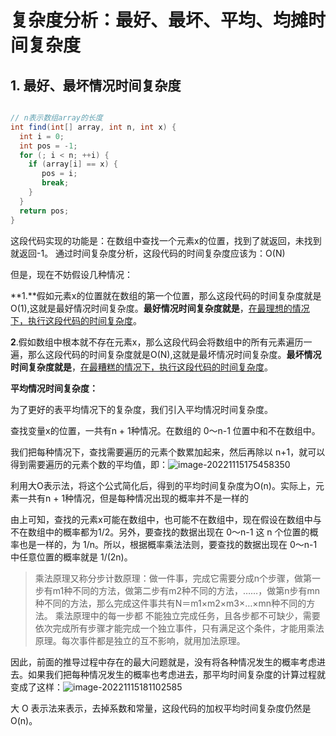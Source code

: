 # 复杂度分析：最好、最坏、平均、均摊时间复杂度

## 1. 最好、最坏情况时间复杂度

```java

// n表示数组array的长度
int find(int[] array, int n, int x) {
  int i = 0;
  int pos = -1;
  for (; i < n; ++i) {
    if (array[i] == x) {
       pos = i;
       break;
    }
  }
  return pos;
}
```

这段代码实现的功能是：在数组中查找一个元素x的位置，找到了就返回，未找到就返回-1。 通过时间复杂度分析，这段代码的时间复杂度应该为：O(N)

但是，现在不妨假设几种情况：

**1.**假如元素x的位置就在数组的第一个位置，那么这段代码的时间复杂度就是O(1),这就是最好情况时间复杂度。**最好情况时间复杂度就是**，<u>在最理想的情况下，执行这段代码的时间复杂度</u>。

**2**.假如数组中根本就不存在元素x，那么这段代码会将数组中的所有元素遍历一遍，那么这段代码的时间复杂度就是O(N),这就是最坏情况时间复杂度。**最坏情况时间复杂度就是**，<u>在最糟糕的情况下，执行这段代码的时间复杂度</u>。

**平均情况时间复杂度：**

为了更好的表平均情况下的复杂度，我们引入平均情况时间复杂度。

查找变量x的位置，一共有n + 1种情况。在数组的 0～n-1 位置中和不在数组中。

我们把每种情况下，查找需要遍历的元素个数累加起来，然后再除以 n+1，就可以得到需要遍历的元素个数的平均值，即：![image-20221115175458350](D:\Typora笔记\Java\image-20221115175458350.png)

利用大O表示法，将这个公式简化后，得到的平均时间复杂度为O(n)。实际上，元素一共有n + 1种情况，但是每种情况出现的概率并不是一样的

由上可知，查找的元素x可能在数组中，也可能不在数组中，现在假设在数组中与不在数组中的概率都为1/2。另外，要查找的数据出现在 0～n-1 这 n 个位置的概率也是一样的，为 1/n。所以，根据概率乘法法则，要查找的数据出现在 0～n-1 中任意位置的概率就是 1/(2n)。

> 乘法原理又称分步计数原理：做一件事，完成它需要分成n个步骤，做第一步有m1种不同的方法，做第二步有m2种不同的方法，……，做第n步有mn种不同的方法，那么完成这件事共有N＝m1×m2×m3×…×mn种不同的方法。 乘法原理中的每一步都 不能独立完成任务，且各步都不可缺少，需要依次完成所有步骤才能完成一个独立事件，只有满足这个条件，才能用乘法原理。每次事件都是独立的互不影响，就用加法原理。

因此，前面的推导过程中存在的最大问题就是，没有将各种情况发生的概率考虑进去。如果我们把每种情况发生的概率也考虑进去，那平均时间复杂度的计算过程就变成了这样：![image-20221115181102585](D:\Typora笔记\Java\image-20221115181102585.png)

大 O 表示法来表示，去掉系数和常量，这段代码的加权平均时间复杂度仍然是 O(n)。













